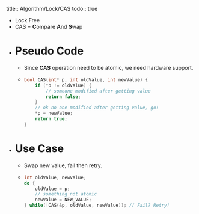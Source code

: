 title:: Algorithm/Lock/CAS
todo:: true

- Lock Free
- CAS = **C**ompare **A**nd **S**wap
- # Pseudo Code
	- Since **CAS** operation need to be atomic, we need hardware support.
	- ```cpp
	  bool CAS(int* p, int oldValue, int newValue) {
	      if (*p != oldValue) {
	          // someone modified after getting value
	          return false;
	      }
	      // ok no one modified after getting value, go!
	      *p = newValue;
	      return true;
	  }
	  ```
- # Use Case
	- Swap new value, fail then retry.
	- ```cpp
	  int oldValue, newValue;
	  do {
	      oldValue = p;
	      // something not atomic
	      newValue = NEW_VALUE;
	  } while(!CAS(&p, oldValue, newValue)); // Fail? Retry!
	  ```